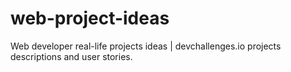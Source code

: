 # web-project-ideas
Web developer real-life projects ideas | devchallenges.io projects descriptions and user stories.
